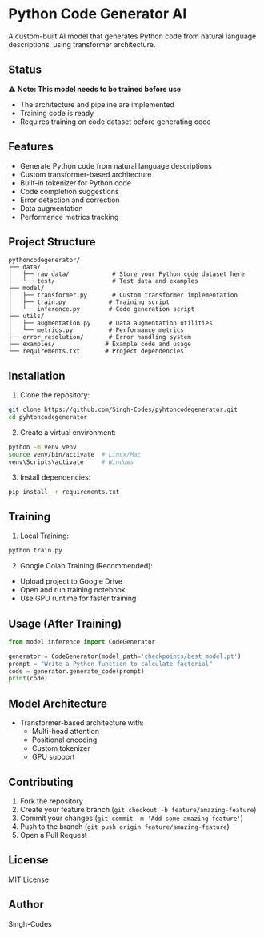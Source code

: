 # Python Code Generator AI

A custom-built AI model that generates Python code from natural language descriptions, using transformer architecture.

## Status

⚠️ **Note: This model needs to be trained before use**
- The architecture and pipeline are implemented
- Training code is ready
- Requires training on code dataset before generating code

## Features

- Generate Python code from natural language descriptions
- Custom transformer-based architecture
- Built-in tokenizer for Python code
- Code completion suggestions
- Error detection and correction
- Data augmentation
- Performance metrics tracking

## Project Structure

```
pythoncodegenerator/
├── data/
│   ├── raw_data/            # Store your Python code dataset here
│   └── test/                # Test data and examples
├── model/
│   ├── transformer.py       # Custom transformer implementation
│   ├── train.py            # Training script
│   └── inference.py        # Code generation script
├── utils/
│   ├── augmentation.py     # Data augmentation utilities
│   └── metrics.py          # Performance metrics
├── error_resolution/       # Error handling system
├── examples/              # Example code and usage
└── requirements.txt       # Project dependencies
```

## Installation

1. Clone the repository:
```bash
git clone https://github.com/Singh-Codes/pyhtoncodegenerator.git
cd pyhtoncodegenerator
```

2. Create a virtual environment:
```bash
python -m venv venv
source venv/bin/activate  # Linux/Mac
venv\Scripts\activate     # Windows
```

3. Install dependencies:
```bash
pip install -r requirements.txt
```

## Training

1. Local Training:
```bash
python train.py
```

2. Google Colab Training (Recommended):
- Upload project to Google Drive
- Open and run training notebook
- Use GPU runtime for faster training

## Usage (After Training)

```python
from model.inference import CodeGenerator

generator = CodeGenerator(model_path='checkpoints/best_model.pt')
prompt = "Write a Python function to calculate factorial"
code = generator.generate_code(prompt)
print(code)
```

## Model Architecture

- Transformer-based architecture with:
  - Multi-head attention
  - Positional encoding
  - Custom tokenizer
  - GPU support

## Contributing

1. Fork the repository
2. Create your feature branch (`git checkout -b feature/amazing-feature`)
3. Commit your changes (`git commit -m 'Add some amazing feature'`)
4. Push to the branch (`git push origin feature/amazing-feature`)
5. Open a Pull Request

## License

MIT License

## Author

Singh-Codes
